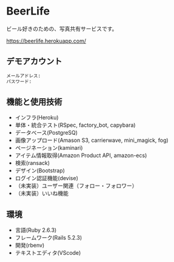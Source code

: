 # BeerLife

ビール好きのための、写真共有サービスです。

<https://beerlife.herokuapp.com/>

## デモアカウント

```md
メールアドレス:
パスワード:
```
  
## 機能と使用技術

- インフラ(Heroku)
- 単体・統合テスト(RSpec, factory_bot, capybara)
- データベース(PostgreSQ)
- 画像アップロード(Amason S3, carrierwave, mini_magick, fog)
- ページネーション(kaminari)
- アイテム情報取得(Amazon Product API, amazon-ecs)
- 検索(ransack)
- デザイン(Bootstrap) 
- ログイン認証機能(devise)
- （未実装）ユーザー関連（フォロー・フォロワー）
- （未実装）いいね機能

## 環境

- 言語(Ruby 2.6.3)
- フレームワーク(Rails 5.2.3) 
- 開発(rbenv)
- テキストエディタ(VScode)